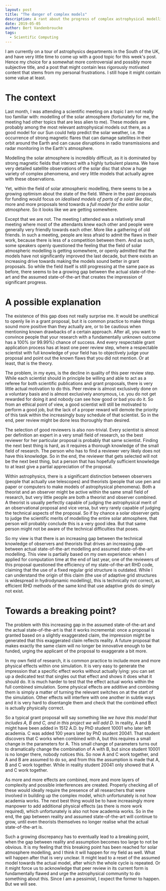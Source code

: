 ```yaml
---
layout: post
title: "The danger of complex models"
description: A rant about the progress of complex astrophysical modelling.
date: 2019-05-05
author: Bert Vandenbroucke
tags: 
  - Scientific Computing
---
```


I am currently on a tour of astrophysics departments in the South of the 
UK, and have very little time to come up with a good topic for this 
week's post. Hence my choice for a somewhat more controversial and 
possibly more subjective title, and a post that might contain less 
rigorously motivated content that stems from my personal frustrations. I 
still hope it might contain some value at least.

# The context

Last month, I was attending a scientific meeting on a topic I am not 
really too familiar with: modelling of the solar atmosphere (fortunately 
for me, the meeting had other topics that are less alien to me). These 
models are probably among the most relevant astrophysical models out 
there, as a good model for our Sun could help predict the solar weather, 
i.e. the occurrence of strong magnetic flares that can damage satellites 
in their orbit around the Earth and can cause disruptions in radio 
transmissions and radar monitoring in the Earth's atmosphere.

Modelling the solar atmosphere is incredibly difficult, as it is 
dominated by strong magnetic fields that interact with a highly 
turbulent plasma. We have very detailed satellite observations of the 
solar disc that show a huge variety of complex phenomena, and very 
little models that actually agree with these observations.

Yet, within the field of solar atmospheric modelling, there seems to be 
a growing optimism about the state of the field. Where in the past 
proposals for funding would focus on *idealised models of parts of a 
solar like disc*, more and more proposals tend towards a *full model for 
the entire solar atmosphere*. So it looks like we are getting somewhere.

Except that we are not. The meeting I attended was a relatively small 
meeting where most of the attendants knew each other and people were 
generally very friendly towards each other. More like a gathering of old 
friends. In such a meeting, people are less afraid to admit the flaws in 
their work, because there is less of a competition between them. And as 
such, some speakers openly questioned the feeling that the field of 
solar atmospheric modelling is getting somewhere, or openly admitted 
that the models have not significantly improved the last decade, but 
there exists an increasing drive towards making the models sound better 
in grant proposals. So while the field itself is still progressing at 
the same pace as before, there seems to be a growing gap between the 
actual state-of-the-art and the assumed state-of-the-art that creates 
the impression of significant progress.

# A possible explanation

The existence of this gap does not really surprise me. It would be 
unethical to openly lie in a grant proposal, but it is common practice 
to make things sound more positive than they actually are, or to be 
cautious when mentioning known drawbacks of a certain approach. After 
all, you want to convince people that your research with a fundamentally 
unknown outcome has a 100% (or 99.99%) chance of success. And every 
respectable grant application process has at least one peer review step, 
where a respectable scientist with full knowledge of your field has to 
objectively judge your proposal and point out the known flaws that you 
did not mention. Or at least, that is the theory.

The problem, in my eyes, is the decline in quality of this peer review 
step. While each scientist should in principle be willing and able to 
act as a referee for both scientific publications and grant proposals, 
there is very little actual motivation to do this. Peer review is almost 
exclusively done on a voluntary basis and is almost exclusively 
anonymous, i.e. you do not get rewarded for doing it and nobody can see 
how good or bad you do it. So from an ethical point of view, a good 
scientist will still be motivated to perform a good job, but the lack of 
a proper reward will demote the priority of this task within the 
increasingly busy schedule of that scientist. So in the end, peer review 
might be done less thoroughly than desired.

The selection of good reviewers is also non-trivial. Every scientist is 
almost per definition an expert in a very small field of research, so 
the best reviewer for her particular proposal is probably that same 
scientist. Finding the next best thing is hard, as it requires a 
thorough knowledge of the small field of research. The person who has to 
find a reviewer very likely does not have this knowledge. So in the end, 
the reviewer that gets selected will not be the next best thing, but a 
person that has hopefully sufficient knowledge to at least give a 
partial appreciation of the proposal.

Within astrophysics, there is a significant distinction between 
observers (people that actually use telescopes) and theorists (people 
that use pen and paper or computers to make models of astrophysical 
phenomena). Both a theorist and an observer might be active within the 
same small field of research, but very little people are both a theorist 
and observer combined. A theorist is usually perfectly capable of 
judging the astrophysical merit of an observational proposal and vice 
versa, but very rarely capable of judging the technical aspects of the 
proposal. So if by chance a solar observer gets to judge the scientific 
merits of modelling the entire solar atmosphere, that person will 
probably conclude this is a very good idea. But that same person might 
not be aware of the technical difficulties that poses.

So my view is that there is an increasing gap between the technical 
knowledge of observers and theorists that drives an increasing gap 
between actual state-of-the-art modelling and assumed state-of-the-art 
modelling. This view is partially based on my own experience: when I 
applied for computation time at the end of last year, one of the 
reviewers of this proposal questioned the efficiency of my 
state-of-the-art RHD code, claiming that the use of a fixed regular grid 
structure is outdated. While I can understand the origin of this claim 
(the use of adaptive grid structures is widespread in hydrodynamic 
modelling), this is technically not correct, as efficient RHD methods of 
the same kind that use adaptive grids do simply not exist.

# Towards a breaking point?

The problem with this increasing gap in the assumed state-of-the-art and 
the actual state-of-the-art is that it works incremental: once a 
proposal is granted based on a slightly exaggerated claim, the 
impression might be generated that this exaggerated claim reflects 
reality. A future proposal that makes exactly the same claim will no 
longer be innovative enough to be funded, urging the applicant of the 
proposal to exaggerate a bit more.

In my own field of research, it is common practice to include more and 
more physical effects within one simulation. It is very easy to generate 
the impression that a specific effect works without actually lying: you 
can set up a dedicated test that singles out that effect and shows it 
does what it should do. It is much harder to test that the effect actual 
works within the full combined simulation. Some physical effects are 
additive and combining them is simply a matter of turning the relevant 
switches on at the start of the simulation. Other effects will interfere 
with one another in subtle ways and it is very hard to disentangle them 
and check that the combined effect is actually physically correct.

So a typical grant proposal will say something like *we have this model 
that includes A, B and C, and in this project we will add D*. In 
reality, A and B might have been added in 1512 A.D. by PhD student 10001 
who later left academia. C was added 100 years later by PhD student 20041.
That student discovers that C works when combined with A, but 
this requires a small change in the parameters for A. This small change 
of parameters turns out to dramatically change the combination of A with 
B, but since student 10001 is no longer there, nobody notices this. So 
now A and C work together, and A and B are assumed to do so, and from 
this the assumption is made that A, B and C work together. While in 
reality student 20041 only showed that A and C work together.

As more and more effects are combined, more and more layers of 
complexity and possible interferences are created. Properly checking all 
of these would ideally require the presence of all researchers that were 
involved in building up the complex model, which unfortunately is not 
how academia works. The next best thing would be to have increasingly 
more manpower to add additional physical effects (as there is more work 
required), which unfortunately is also not how academia works. So in the 
end, the gap between reality and assumed state-of-the-art will continue 
to grow, until even theorists themselves no longer realise what the 
actual state-of-the-art is.

Such a growing discrepancy has to eventually lead to a breaking point, 
when the gap between reality and assumption becomes too large to not be 
obvious. It is my feeling that this breaking point has been reached for 
solar atmosphere modelling, and I think it will happen for my field as 
well. What will happen after that is very unclear. It might lead to a 
reset of the assumed model towards the actual model, after which the 
whole cycle is repeated. Or it might force us to acknowledge that peer 
review in its current form is fundamentally flawed and urge the 
astrophysical community to do something about this. Since I am a 
pessimist, I expect the former to happen. But we will see.
